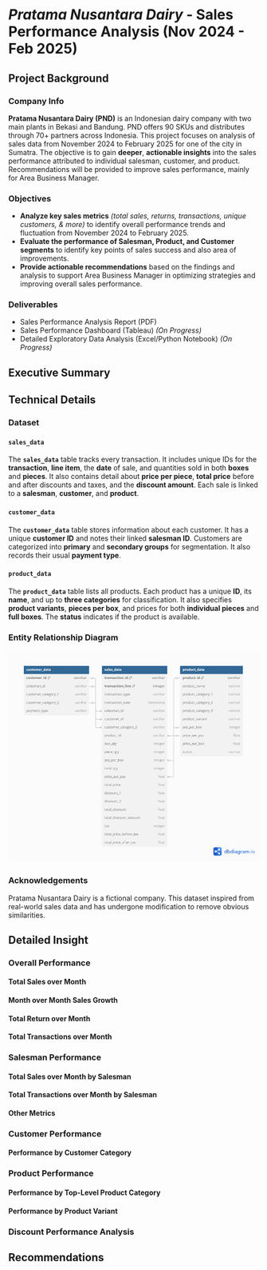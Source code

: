 # *Pratama Nusantara Dairy* - Sales Performance Analysis (Nov 2024 - Feb 2025)

## Project Background
### Company Info
**Pratama Nusantara Dairy (PND)** is an Indonesian dairy company with two main plants in Bekasi and Bandung. PND offers 90 SKUs and distributes through 70+ partners across Indonesia. This project focuses on analysis of sales data from November 2024 to February 2025 for one of the city in Sumatra. The objective is to gain **deeper**, **actionable insights** into the sales performance attributed to individual salesman, customer, and product. Recommendations will be provided to improve sales performance, mainly for Area Business Manager.
### Objectives
- **Analyze key sales metrics** *(total sales, returns, transactions, unique customers, & more)* to identify overall performance trends and fluctuation from November 2024 to February 2025.
- **Evaluate the performance of Salesman, Product, and Customer segments** to identify key points of sales success and also area of improvements.
- **Provide actionable recommendations** based on the findings and analysis to support Area Business Manager in optimizing strategies and improving overall sales performance.

### Deliverables
- Sales Performance Analysis Report (PDF)
- Sales Performance Dashboard (Tableau) *(On Progress)*
- Detailed Exploratory Data Analysis (Excel/Python Notebook) *(On Progress)*

## Executive Summary

## Technical Details

### Dataset

#### `sales_data`

The **`sales_data`** table tracks every transaction. It includes unique IDs for the **transaction**, **line item**, the **date** of sale, and quantities sold in both **boxes** and **pieces**. It also contains detail about **price per piece**, **total price** before and after discounts and taxes, and the **discount amount**. Each sale is linked to a **salesman**, **customer**, and **product**.

#### `customer_data`

The **`customer_data`** table stores information about each customer. It has a unique **customer ID** and notes their linked **salesman ID**. Customers are categorized into **primary** and **secondary groups** for segmentation. It also records their usual **payment type**.

#### `product_data`

The **`product_data`** table lists all products. Each product has a unique **ID**, its **name**, and up to **three categories** for classification. It also specifies **product variants**, **pieces per box**, and prices for both **individual pieces** and **full boxes**. The **status** indicates if the product is available.

### Entity Relationship Diagram

![ERD](Image/erd_image.png)

### **Acknowledgements**

Pratama Nusantara Dairy is a fictional company. This dataset inspired from real-world sales data and has undergone modification to remove obvious similarities.

## Detailed Insight
### Overall Performance
#### Total Sales over Month
#### Month over Month Sales Growth
#### Total Return over Month
#### Total Transactions over Month

### Salesman Performance
#### Total Sales over Month by Salesman
#### Total Transactions over Month by Salesman
#### Other Metrics

### Customer Performance
#### Performance by Customer Category

### Product Performance
#### Performance by Top-Level Product Category
#### Performance by Product Variant

### Discount Performance Analysis

## Recommendations


